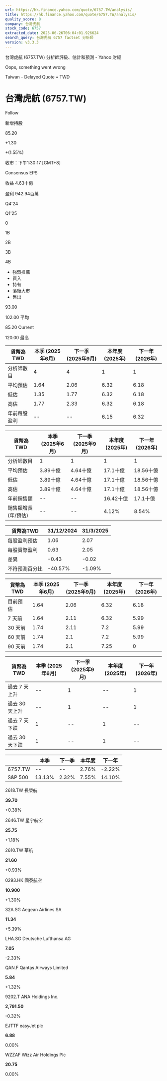 ```yaml
---
url: https://hk.finance.yahoo.com/quote/6757.TW/analysis/
title: https://hk.finance.yahoo.com/quote/6757.TW/analysis/
quality_score: 8
company: 台灣虎航
stock_code: 6757
extracted_date: 2025-06-26T06:04:01.926624
search_query: 台灣虎航 6757 factset 分析師
version: v3.3.3
---
```


台灣虎航 (6757.TW) 分析師評級、估計和預測 - Yahoo 財經


Oops, something went wrong

 

Taiwan - Delayed Quote • TWD 

# 台灣虎航 (6757.TW)

Follow

 

新增持股

85.20

+1.30

+(1.55%)

收市：下午1:30:17 [GMT+8]

Consensus EPS

收益 4.63十億

盈利 942.94百萬

Q4'24

Q1'25

0

1B

2B

3B

4B

* 強烈推薦
* 買入
* 持有
* 落後大市
* 售出

93.00

102.00 平均

85.20 Current

120.00 最高

| 貨幣為TWD | 本季 (2025年6月) | 下一季 (2025年9月) | 本年度 (2025年) | 下一年 (2026年) |
| --- | --- | --- | --- | --- |
| 分析師數目 | 4 | 4 | 1 | 1 |
| 平均預估 | 1.64 | 2.06 | 6.32 | 6.18 |
| 低估 | 1.35 | 1.77 | 6.32 | 6.18 |
| 高估 | 1.77 | 2.33 | 6.32 | 6.18 |
| 年前每股盈利 | -- | -- | 6.15 | 6.32 |

| 貨幣為TWD | 本季 (2025年6月) | 下一季 (2025年9月) | 本年度 (2025年) | 下一年 (2026年) |
| --- | --- | --- | --- | --- |
| 分析師數目 | 1 | 1 | 1 | 1 |
| 平均預估 | 3.89十億 | 4.64十億 | 17.1十億 | 18.56十億 |
| 低估 | 3.89十億 | 4.64十億 | 17.1十億 | 18.56十億 |
| 高估 | 3.89十億 | 4.64十億 | 17.1十億 | 18.56十億 |
| 年前銷售額 | -- | -- | 16.42十億 | 17.1十億 |
| 銷售額增長 (年/預估) | -- | -- | 4.12% | 8.54% |

| 貨幣為TWD | 31/12/2024 | 31/3/2025 |
| --- | --- | --- |
| 每股盈利預估 | 1.06 | 2.07 |
| 每股實際盈利 | 0.63 | 2.05 |
| 差異 | -0.43 | -0.02 |
| 不符預測百分比 | -40.57% | -1.09% |

| 貨幣為TWD | 本季 (2025年6月) | 下一季 (2025年9月) | 本年度 (2025年) | 下一年 (2026年) |
| --- | --- | --- | --- | --- |
| 目前預估 | 1.64 | 2.06 | 6.32 | 6.18 |
| 7 天前 | 1.64 | 2.11 | 6.32 | 5.99 |
| 30 天前 | 1.74 | 2.11 | 7.2 | 5.99 |
| 60 天前 | 1.74 | 2.1 | 7.2 | 5.99 |
| 90 天前 | 1.74 | 2.1 | 7.25 | 0 |

| 貨幣為TWD | 本季 (2025年6月) | 下一季 (2025年9月) | 本年度 (2025年) | 下一年 (2026年) |
| --- | --- | --- | --- | --- |
| 過去 7 天上升 | -- | 1 | -- | 1 |
| 過去 30 天上升 | -- | 1 | -- | 1 |
| 過去 7 天下跌 | 1 | -- | 1 | -- |
| 過去 30 天下跌 | 1 | -- | 1 | -- |

|  | 本季 | 下一季 | 本年度 | 下一年 |
| --- | --- | --- | --- | --- |
| 6757.TW | -- | -- | 2.76% | -2.22% |
| S&P 500 | 13.13% | 2.32% | 7.55% | 14.10% |

2618.TW  長榮航

**39.70**

+0.38%

2646.TW  星宇航空

**25.75**

+1.18%

2610.TW  華航

**21.60**

+0.93%

0293.HK  國泰航空

**10.900**

+1.30%

32A.SG  Aegean Airlines SA

**11.34**

+5.39%

LHA.SG  Deutsche Lufthansa AG

**7.05**

-2.33%

QAN.F  Qantas Airways Limited

**5.84**

+1.32%

9202.T  ANA Holdings Inc.

**2,791.50**

-0.32%

EJTTF  easyJet plc

**6.88**

0.00%

WZZAF  Wizz Air Holdings Plc

**20.75**

0.00%